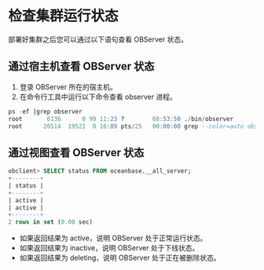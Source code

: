# 检查集群运行状态

部署好集群之后您可以通过以下语句查看 OBServer 状态。

## 通过宿主机查看 OBServer 状态

1. 登录 OBServer 所在的宿主机。
1. 在命令行工具中运行以下命令查看 observer 进程。

```sql
ps -ef |grep observer
root       6136      0 99 11:23 ?        08:53:50 ./bin/observer
root      20514  19521  0 16:09 pts/25   00:00:00 grep --color=auto observer
```

## 通过视图查看 OBServer 状态

```sql
obclient> SELECT status FROM oceanbase.__all_server;
+--------+
| status |
+--------+
| active |
| active |
+--------+
2 rows in set (0.00 sec)
```

- 如果返回结果为 active，说明 OBServer 处于正常运行状态。
- 如果返回结果为 inactive，说明 OBServer 处于下线状态。
- 如果返回结果为 deleting，说明 OBServer 处于正在被删除状态。
